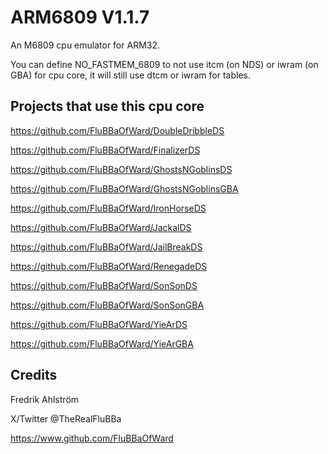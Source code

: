 # ARM6809 V1.1.7
An M6809 cpu emulator for ARM32.

You can define NO_FASTMEM_6809 to not use itcm (on NDS) or iwram (on GBA) for cpu core, it will still use dtcm or iwram for tables.

## Projects that use this cpu core

https://github.com/FluBBaOfWard/DoubleDribbleDS

https://github.com/FluBBaOfWard/FinalizerDS

https://github.com/FluBBaOfWard/GhostsNGoblinsDS

https://github.com/FluBBaOfWard/GhostsNGoblinsGBA

https://github.com/FluBBaOfWard/IronHorseDS

https://github.com/FluBBaOfWard/JackalDS

https://github.com/FluBBaOfWard/JailBreakDS

https://github.com/FluBBaOfWard/RenegadeDS

https://github.com/FluBBaOfWard/SonSonDS

https://github.com/FluBBaOfWard/SonSonGBA

https://github.com/FluBBaOfWard/YieArDS

https://github.com/FluBBaOfWard/YieArGBA

## Credits

Fredrik Ahlström

X/Twitter @TheRealFluBBa

https://www.github.com/FluBBaOfWard
